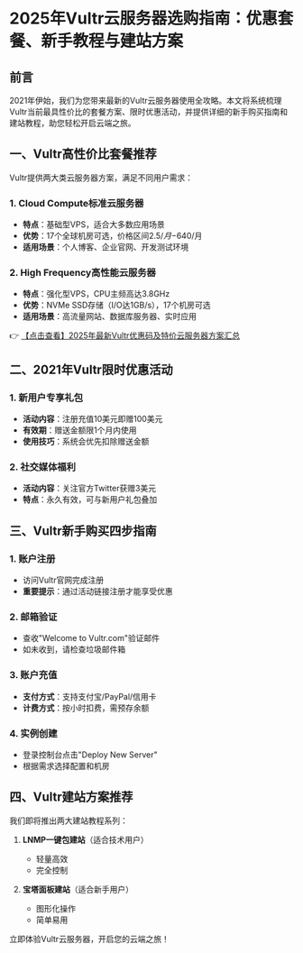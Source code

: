 # 2025年Vultr云服务器选购指南：优惠套餐、新手教程与建站方案

## 前言

2021年伊始，我们为您带来最新的Vultr云服务器使用全攻略。本文将系统梳理Vultr当前最具性价比的套餐方案、限时优惠活动，并提供详细的新手购买指南和建站教程，助您轻松开启云端之旅。

## 一、Vultr高性价比套餐推荐

Vultr提供两大类云服务器方案，满足不同用户需求：

### 1. Cloud Compute标准云服务器
- **特点**：基础型VPS，适合大多数应用场景
- **优势**：17个全球机房可选，价格区间$2.5/月-$640/月
- **适用场景**：个人博客、企业官网、开发测试环境

### 2. High Frequency高性能云服务器
- **特点**：强化型VPS，CPU主频高达3.8GHz
- **优势**：NVMe SSD存储（I/O达1GB/s），17个机房可选
- **适用场景**：高流量网站、数据库服务器、实时应用

👉 [【点击查看】2025年最新Vultr优惠码及特价云服务器方案汇总](https://bit.ly/VuLtr)

## 二、2021年Vultr限时优惠活动

### 1. 新用户专享礼包
- **活动内容**：注册充值10美元即赠100美元
- **有效期**：赠送金额限1个月内使用
- **使用技巧**：系统会优先扣除赠送金额

### 2. 社交媒体福利
- **活动内容**：关注官方Twitter获赠3美元
- **特点**：永久有效，可与新用户礼包叠加

## 三、Vultr新手购买四步指南

### 1. 账户注册
- 访问Vultr官网完成注册
- **重要提示**：通过活动链接注册才能享受优惠

### 2. 邮箱验证
- 查收"Welcome to Vultr.com"验证邮件
- 如未收到，请检查垃圾邮件箱

### 3. 账户充值
- **支付方式**：支持支付宝/PayPal/信用卡
- **计费方式**：按小时扣费，需预存余额

### 4. 实例创建
- 登录控制台点击"Deploy New Server"
- 根据需求选择配置和机房

## 四、Vultr建站方案推荐

我们即将推出两大建站教程系列：

1. **LNMP一键包建站**（适合技术用户）
   - 轻量高效
   - 完全控制

2. **宝塔面板建站**（适合新手用户）
   - 图形化操作
   - 简单易用

立即体验Vultr云服务器，开启您的云端之旅！